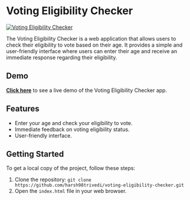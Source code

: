 # Voting Eligibility Checker

[![Voting Eligibility Checker](https://raw.githubusercontent.com/harsh98trivedi/Voting-Eligibility-Checker/master/meta.jpg)](https://harsh98trivedi.github.io/Voting-Eligibility-Checker/)

The Voting Eligibility Checker is a web application that allows users to check their eligibility to vote based on their age. It provides a simple and user-friendly interface where users can enter their age and receive an immediate response regarding their eligibility.

## Demo

[**Click here**](https://harsh98trivedi.github.io/Voting-Eligibility-Checker) to see a live demo of the Voting Eligibility Checker app.

## Features

- Enter your age and check your eligibility to vote.
- Immediate feedback on voting eligibility status.
- User-friendly interface.

## Getting Started

To get a local copy of the project, follow these steps:

1. Clone the repository: `git clone https://github.com/harsh98trivedi/voting-eligibility-checker.git`
2. Open the `index.html` file in your web browser.